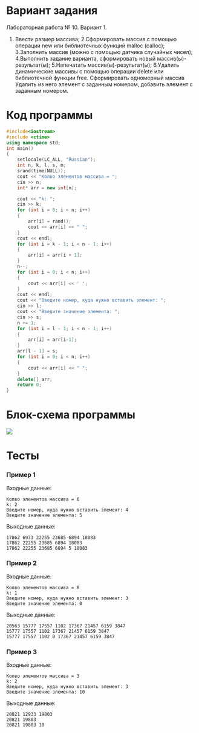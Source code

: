 # Вариант задания
Лабораторная работа № 10. Вариант 1. 
1. Ввести размер массива;
2.Сформировать массив с помощью операции new или
библиотечных функций malloc (calloc);
3.Заполнить массив (можно с помощью датчика случайных
чисел);
4.Выполнить задание варианта, сформировать новый
массив(ы)-результат(ы);
5.Напечатать массив(ы)-результат(ы);
6.Удалить динамические массивы с помощью операции
delete или библиотечной функции free.
Сформировать одномерный массив Удалить из него элемент
с заданным номером, добавить элемент с заданным
номером.
# Код программы
```cpp
#include<iostream>
#include <ctime>
using namespace std;
int main()
{
	setlocale(LC_ALL, "Russian");
	int n, k, l, s, m;
	srand(time(NULL));
	cout << "Колво элементов массива = ";
	cin >> n;
	int* arr = new int[n];

	cout << "k: ";
	cin >> k;
	for (int i = 0; i < n; i++)
	{
		arr[i] = rand();
		cout << arr[i] << " ";
	}
	cout << endl;
	for (int i = k - 1; i < n - 1; i++)
	{
		arr[i] = arr[i + 1];
	}
	n--;
	for (int i = 0; i < n; i++)
	{
		cout << arr[i] << ' ';
	}
	cout << endl;
	cout << "Введите номер, куда нужно вставить элемент: ";
	cin >> l;
	cout << "Введите значение элемента: ";
	cin >> s;
	n += 1;
	for (int i = l - 1; i < n - 1; i++)
	{
		arr[i] = arr[i-1];
	}
	arr[l - 1] = s;
	for (int i = 0; i < n; i++)
	{
		cout << arr[i] << " ";
	}
	delete[] arr;
	return 0;
}
```
# Блок-схема программы
<image src="lab_10.drawio.png">
	
# Тесты
### Пример 1
Входные данные:
```
Колво элементов массива = 6
k: 2
Введите номер, куда нужно вставить элемент: 4
Введите значение элемента: 5
```
Выходные данные:
```
17862 6973 22255 23685 6894 18083
17862 22255 23685 6894 18083
17862 22255 23685 6894 5 18083
```
### Пример 2
Входные данные:
```
Колво элементов массива = 8
k: 1
Введите номер, куда нужно вставить элемент: 3
Введите значение элемента: 0
```
Выходные данные:
```
20563 15777 17557 1102 17367 21457 6159 3847
15777 17557 1102 17367 21457 6159 3847
15777 17557 1102 0 17367 21457 6159 3847
```
### Пример 3
Входные данные:
```
Колво элементов массива = 3
k: 2
Введите номер, куда нужно вставить элемент: 3
Введите значение элемента: 10
```
Выходные данные:
```
20821 12933 19803
20821 19803
20821 19803 10
```

